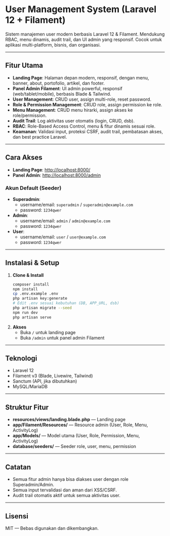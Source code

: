 
# User Management System (Laravel 12 + Filament)

Sistem manajemen user modern berbasis Laravel 12 & Filament. Mendukung RBAC, menu dinamis, audit trail, dan UI admin yang responsif. Cocok untuk aplikasi multi-platform, bisnis, dan organisasi.

---

## Fitur Utama
- **Landing Page**: Halaman depan modern, responsif, dengan menu, banner, about, portofolio, artikel, dan footer.
- **Panel Admin Filament**: UI admin powerful, responsif (web/tablet/mobile), berbasis Blade & Tailwind.
- **User Management**: CRUD user, assign multi-role, reset password.
- **Role & Permission Management**: CRUD role, assign permission ke role.
- **Menu Management**: CRUD menu hirarki, assign akses ke role/permission.
- **Audit Trail**: Log aktivitas user otomatis (login, CRUD, dsb).
- **RBAC**: Role-Based Access Control, menu & fitur dinamis sesuai role.
- **Keamanan**: Validasi input, proteksi CSRF, audit trail, pembatasan akses, dan best practice Laravel.

---

## Cara Akses
- **Landing Page**: [http://localhost:8000/](http://localhost:8000/)
- **Panel Admin**: [http://localhost:8000/admin](http://localhost:8000/admin)

### Akun Default (Seeder)
- **Superadmin**:  
  - username/email: `superadmin` / `superadmin@example.com`  
  - password: `1234qwer`
- **Admin**:  
  - username/email: `admin` / `admin@example.com`  
  - password: `1234qwer`
- **User**:  
  - username/email: `user` / `user@example.com`  
  - password: `1234qwer`

---

## Instalasi & Setup
1. **Clone & Install**
   ```bash
   composer install
   npm install
   cp .env.example .env
   php artisan key:generate
   # Edit .env sesuai kebutuhan (DB, APP_URL, dsb)
   php artisan migrate --seed
   npm run dev
   php artisan serve
   ```
2. **Akses**
   - Buka `/` untuk landing page
   - Buka `/admin` untuk panel admin Filament

---

## Teknologi
- Laravel 12
- Filament v3 (Blade, Livewire, Tailwind)
- Sanctum (API, jika dibutuhkan)
- MySQL/MariaDB

---

## Struktur Fitur
- **resources/views/landing.blade.php** — Landing page
- **app/Filament/Resources/** — Resource admin (User, Role, Menu, ActivityLog)
- **app/Models/** — Model utama (User, Role, Permission, Menu, ActivityLog)
- **database/seeders/** — Seeder role, user, menu, permission

---

## Catatan
- Semua fitur admin hanya bisa diakses user dengan role Superadmin/Admin.
- Semua input tervalidasi dan aman dari XSS/CSRF.
- Audit trail otomatis aktif untuk semua aktivitas user.

---

## Lisensi
MIT — Bebas digunakan dan dikembangkan.
